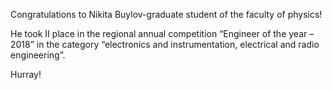 Congratulations to Nikita Buylov-graduate student of the faculty of physics!

He took II place in the regional annual competition “Engineer of the year – 2018” in the category “electronics and instrumentation, electrical and radio engineering”.

Hurray!